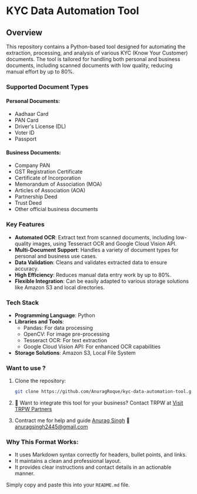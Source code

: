 # KYC Data Automation Tool

## Overview
This repository contains a Python-based tool designed for automating the extraction, processing, and analysis of various KYC (Know Your Customer) documents. The tool is tailored for handling both personal and business documents, including scanned documents with low quality, reducing manual effort by up to 80%.

### Supported Document Types
#### Personal Documents:
- Aadhaar Card
- PAN Card
- Driver's License (DL)
- Voter ID
- Passport

#### Business Documents:
- Company PAN
- GST Registration Certificate
- Certificate of Incorporation
- Memorandum of Association (MOA)
- Articles of Association (AOA)
- Partnership Deed
- Trust Deed
- Other official business documents

### Key Features
- **Automated OCR**: Extract text from scanned documents, including low-quality images, using Tesseract OCR and Google Cloud Vision API.
- **Multi-Document Support**: Handles a variety of document types for personal and business use cases.
- **Data Validation**: Cleans and validates extracted data to ensure accuracy.
- **High Efficiency**: Reduces manual data entry work by up to 80%.
- **Flexible Integration**: Can be easily adapted to various storage solutions like Amazon S3 and local directories.

### Tech Stack
- **Programming Language**: Python
- **Libraries and Tools**:
  - Pandas: For data processing
  - OpenCV: For image pre-processing
  - Tesseract OCR: For text extraction
  - Google Cloud Vision API: For enhanced OCR capabilities
- **Storage Solutions**: Amazon S3, Local File System

### Want to use ?
1. Clone the repository:
   ```bash
   git clone https://github.com/AnuragRoque/kyc-data-automation-tool.git

2. 📧 Want to integrate this tool for your business? Contact TRPW at
    [Visit TRPW Partners](https://trpwpartners.com/)

3. Contract me for help and guide
   [Anurag Singh](mailto:anuragsingh2445@gmail.com) 📧 anuragsingh2445@gmail.com



### Why This Format Works:
- It uses Markdown syntax correctly for headers, bullet points, and links.
- It maintains a clean and professional layout.
- It provides clear instructions and contact details in an actionable manner.

Simply copy and paste this into your `README.md` file.

